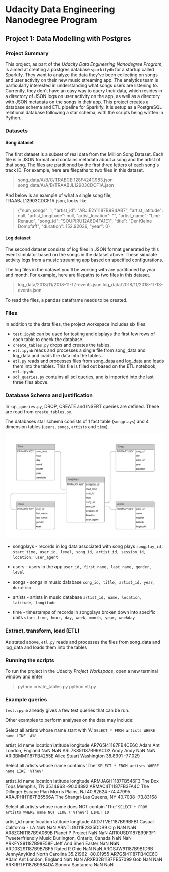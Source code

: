 # Udacity Data Engineering Nanodegree Program
## Project 1: Data Modelling with Postgres

### Project Summary
This project, as part of the *Udacity Data Engineering Nanodegree Program*, is aimed at creating a postgres database `sparkifydb` for a startup called Sparkify. They want to analyze the data they've been collecting on songs and user activity on their new music streaming app. The analytics team is particularly interested in understanding what songs users are listening to. Currently, they don't have an easy way to query their data, which resides in a directory of JSON logs on user activity on the app, as well as a directory with JSON metadata on the songs in their app.
This project creates a database schema and ETL pipeline for Sparkify. It is setup as a PostgreSQL relational database following a star schema, with the scripts being written in Python.

### Datasets
#### Song dataset
The first dataset is a subset of real data from the Million Song Dataset. Each file is in JSON format and contains metadata about a song and the artist of that song. The files are partitioned by the first three letters of each song's track ID. For example, here are filepaths to two files in this dataset.

> song_data/A/B/C/TRABCEI128F424C983.json
> song_data/A/A/B/TRAABJL12903CDCF1A.json

And below is an example of what a single song file, TRAABJL12903CDCF1A.json, looks like.

> {"num_songs": 1, "artist_id": "ARJIE2Y1187B994AB7", "artist_latitude": null, "artist_longitude": null, "artist_location": "", "artist_name": "Line Renaud", "song_id": "SOUPIRU12A6D4FA1E1", "title": "Der Kleine Dompfaff", "duration": 152.92036, "year": 0}

#### Log dataset
The second dataset consists of log files in JSON format generated by this event simulator based on the songs in the dataset above. These simulate activity logs from a music streaming app based on specified configurations.

The log files in the dataset you'll be working with are partitioned by year and month. For example, here are filepaths to two files in this dataset.

> log_data/2018/11/2018-11-12-events.json
> log_data/2018/11/2018-11-13-events.json

To read the files, a pandas dataframe needs to be created.

### Files
In addition to the data files, the project workspace includes six files:

- `test.ipynb` can be used for testing and displays the first few rows of each table to check the database.
- `create_tables.py` drops and creates the tables.
- `etl.ipynb` reads and processes a single file from song_data and log_data and loads the data into the tables. 
- `etl.py` reads and processes files from song_data and log_data and loads them into the tables. This file is filled out based on the ETL notebook, `etl.ipynb`.
- `sql_queries.py` contains all sql queries, and is imported into the last three files above.

### Database Schema and justification
In `sql_queries.py`, DROP, CREATE and INSERT queries are defined. These are read from `create_tables.py`.

The databases star schema consists of 1 fact table (`songplays`) and 4 dimension tables (`users`, `songs`, `artists` and `time`).

![Schema](https://github.com/pvrmj/data-modelling-with-postgres/blob/main/Db_diagram.jpeg)

- songplays - records in log data associated with song plays
`songplay_id, start_time, user_id, level, song_id, artist_id, session_id, location, user_agent`

- users - users in the app
`user_id, first_name, last_name, gender, level`
- songs - songs in music database
`song_id, title, artist_id, year, duration`
- artists - artists in music database
`artist_id, name, location, latitude, longitude`
- time - timestamps of records in songplays broken down into specific units
`start_time, hour, day, week, month, year, weekday`

### Extract, transform, load (ETL)
As stated above, `etl.py` reads and processes the files from song_data and log_data and loads them into the tables

### Running the scripts
To run the project in the Udacity *Project Workspace*, open a new terminal window and enter

> python create_tables.py
> python etl.py

### Example queries
`test.ipynb` already gives a few test queries that can be run.

Other examples to perform analyses on the data may include:

Select all artists whose name start with 'A'
`SELECT * FROM artists WHERE name LIKE 'A%'`

artist_id	name	location	latitude	longitude
AR7G5I41187FB4CE6C	Adam Ant	London, England	NaN	NaN
ARL7K851187B99ACD2	Andy Andy		NaN	NaN
ARI3BMM1187FB4255E	Alice Stuart	Washington	38.8991	-77.029


Select all artists whose name contains 'The'
`SELECT * FROM artists WHERE name LIKE '%The%'`

artist_id	name	location	latitude	longitude
ARMJAGH1187FB546F3	The Box Tops	Memphis, TN	35.14968	-90.04892
ARMAC4T1187FB3FA4C	The Dillinger Escape Plan	Morris Plains, NJ	40.82624	-74.47995
ARAJPHH1187FB5566A	The Shangri-Las	Queens, NY	40.7038	-73.83168


Select all artists whose name does NOT contain 'The'
`SELECT * FROM artists WHERE name NOT LIKE ('%The%') LIMIT 10`

artist_id	name	location	latitude	longitude
ARD7TVE1187B99BFB1	Casual	California - LA	NaN	NaN
ARNTLGG11E2835DDB9	Clp		NaN	NaN
AR8ZCNI1187B9A069B	Planet P Project		NaN	NaN
AR10USD1187B99F3F1	Tweeterfriendly Music	Burlington, Ontario, Canada	NaN	NaN
ARKFYS91187B98E58F	Jeff And Sheri Easter		NaN	NaN
ARD0S291187B9B7BF5	Rated R	Ohio	NaN	NaN
ARGSJW91187B9B1D6B	JennyAnyKind	North Carolina	35.21962	-80.01955
AR7G5I41187FB4CE6C	Adam Ant	London, England	NaN	NaN
ARXR32B1187FB57099	Gob		NaN	NaN
ARKRRTF1187B9984DA	Sonora Santanera		NaN	NaN




